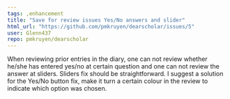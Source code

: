 ```yaml
---
tags: ,enhancement
title: "Save for review issues Yes/No answers and slider"
html_url: "https://github.com/pmkruyen/dearscholar/issues/5"
user: Glenn437
repo: pmkruyen/dearscholar
---
```


When reviewing prior entries in the diary, one can not review whether he/she has entered yes/no at certain question and one can not review the answer at sliders. Sliders fix should be straightforward. I suggest a solution for the Yes/No button fix, make it turn a certain colour in the review to indicate which option was chosen. 